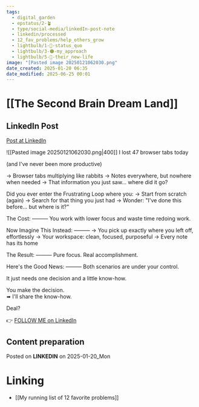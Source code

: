 ```yaml
---
tags:
  - digital_garden
  - epstatus/2-🪴
  - type/social-media/linkedIn-post-note
  - linkedin/processed
  - 12_fav_problems/help_others_grow
  - lightbulb/1-🔴-status_quo
  - lightbulb/3-🟠-my_approach
  - lightbulb/5-🔵-their_new-life
image: "[Pasted image 20250121062030.png"
date_created: 2025-01-20 06:35
date_modified: 2025-06-25 00:01
---
```

# [[The Second Brain Dream Land]]

## LinkedIn Post

[Post at LinkedIn](https://www.linkedin.com/posts/sebastiankamilli_i-lost-47-browser-tabs-today-and-ive-never-activity-7287001062916435968-Ut_f?utm_source=share&utm_medium=member_desktop)

![[Pasted image 20250121062030.png|400]]
I lost 47 browser tabs today

(and I've never been more productive)

→ Browser tabs multiplying like rabbits
→ Notes everywhere, but nowhere when needed
→ That information you just saw... where did it go?

Did you ever enter the Frustrating Loop where you:
→ Start from scratch (again)
→ Search for that thing you just had
→ Wonder: "I've done this before... but where is it?"

The Cost:
———
You work with lower focus and waste time redoing work. 

Now Imagine This Instead:
———
→ You pick up exactly where you left off, effortlessly
→ Your workspace: clean, focused, purposeful
→ Every note has its home

The Result:
———
Pure focus. Real accomplishment.

Here's the Good News:
———
Both scenarios are under your control. 

It just needs one decision and a little know-how. 

You make the decision.  
➠ I'll share the know-how.

Deal?

👉 [FOLLOW ME on LinkedIn](https://www.linkedin.com/comm/mynetwork/discovery-see-all?usecase=PEOPLE_FOLLOWS&followMember=sebastiankamilli)

## Content preparation

Posted on **LINKEDIN** on 2025-01-20_Mon

# Linking

+ [[My running list of 12 favorite problems]]
